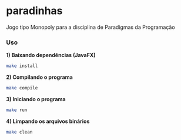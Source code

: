 # paradinhas
Jogo tipo Monopoly para a disciplina de Paradigmas da Programação

### Uso

<b>1) Baixando dependências (JavaFX)</b>
```bash
make install
```

<b>2) Compilando o programa</b>
```bash
make compile
```

<b>3) Iniciando o programa</b>
```bash
make run
```

<b>4) Limpando os arquivos binários</b>
```bash
make clean
```
